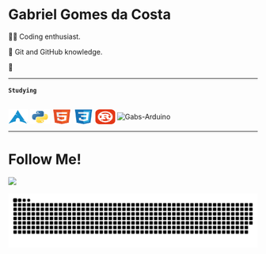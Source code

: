 # Gabriel Gomes da Costa
<p>
  👨‍💻 Coding enthusiast. 
</p>
<p>  
  📌 Git and GitHub knowledge. 
</p>
<p>
  🎯  
</p>
  <hr>

 **`Studying`**

<div style="display: inline_block"><br>

  <img align="center" alt="Gabs-Arch" height="30" width="40" src="https://raw.githubusercontent.com/devicons/devicon/master/icons/archlinux/archlinux-original.svg">
  <img align="center" alt="Gabs-Python" height="30" width="40" src="https://raw.githubusercontent.com/devicons/devicon/master/icons/python/python-original.svg">
  <img align="center" alt="Gabs-HTML" height="30" width="40" src="https://raw.githubusercontent.com/devicons/devicon/master/icons/html5/html5-original.svg">
  <img align="center" alt="Gabs-CSS" height="30" width="40" src="https://raw.githubusercontent.com/devicons/devicon/master/icons/css3/css3-original.svg">
  <img align="center" alt="Gabs-Rust" height="30" width="40" src="https://raw.githubusercontent.com/tandpfun/skill-icons/main/icons/Rust.svg">
  <img align="center" alt="Gabs-Arduino" height="30" width="40" src="https://raw.githubusercontent.com/marwin1991/profile-technology-icons/refs/heads/main/icons/arduino.png">
  
</div>

<hr>

<h1>Follow Me!</h1>

  <div> 
    
  <a href="https://www.instagram.com/eogabzz/" target="_blank"><img src="https://img.shields.io/badge/-Instagram-%23E4405F?style=for-the-badge&logo=instagram&logoColor=white" target="_blank"></a>

</div>

<picture align="center">
  <source media="(prefers-color-scheme: dark)" srcset="https://raw.githubusercontent.com/mari4souza/mari4souza/output/github-contribution-grid-snake-dark.svg">
  <source media="(prefers-color-scheme: light)" srcset="https://raw.githubusercontent.com/mari4souza/mari4souza/output/github-contribution-grid-snake-dark.svg">
  <img align="center" alt="github contribution grid snake animation" src="https://raw.githubusercontent.com/mari4souza/mari4souza/output/github-contribution-grid-snake.svg">
</picture>
<br>
<br>
<br>
